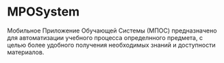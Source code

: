 # MPOSystem
Мобильное Приложение Обучающей Системы (МПОС) предназначено для автоматизации учебного процесса определнного предмета, с целью более удобного получения необходимых знаний и доступности материалов.